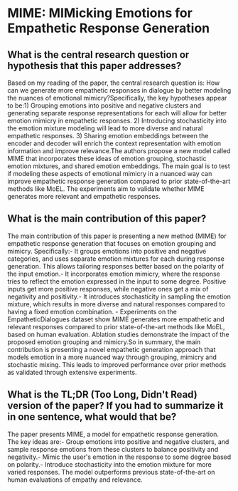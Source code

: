 # MIME: MIMicking Emotions for Empathetic Response Generation

## What is the central research question or hypothesis that this paper addresses?

Based on my reading of the paper, the central research question is: How can we generate more empathetic responses in dialogue by better modeling the nuances of emotional mimicry?Specifically, the key hypotheses appear to be:1) Grouping emotions into positive and negative clusters and generating separate response representations for each will allow for better emotion mimicry in empathetic responses. 2) Introducing stochasticity into the emotion mixture modeling will lead to more diverse and natural empathetic responses. 3) Sharing emotion embeddings between the encoder and decoder will enrich the context representation with emotion information and improve relevance.The authors propose a new model called MIME that incorporates these ideas of emotion grouping, stochastic emotion mixtures, and shared emotion embeddings. The main goal is to test if modeling these aspects of emotional mimicry in a nuanced way can improve empathetic response generation compared to prior state-of-the-art methods like MoEL. The experiments aim to validate whether MIME generates more relevant and empathetic responses.


## What is the main contribution of this paper?

The main contribution of this paper is presenting a new method (MIME) for empathetic response generation that focuses on emotion grouping and mimicry. Specifically:- It groups emotions into positive and negative categories, and uses separate emotion mixtures for each during response generation. This allows tailoring responses better based on the polarity of the input emotion.- It incorporates emotion mimicry, where the response tries to reflect the emotion expressed in the input to some degree. Positive inputs get more positive responses, while negative ones get a mix of negativity and positivity.- It introduces stochasticity in sampling the emotion mixture, which results in more diverse and natural responses compared to having a fixed emotion combination. - Experiments on the EmpatheticDialogues dataset show MIME generates more empathetic and relevant responses compared to prior state-of-the-art methods like MoEL, based on human evaluation. Ablation studies demonstrate the impact of the proposed emotion grouping and mimicry.So in summary, the main contribution is presenting a novel empathetic generation approach that models emotion in a more nuanced way through grouping, mimicry and stochastic mixing. This leads to improved performance over prior methods as validated through extensive experiments.


## What is the TL;DR (Too Long, Didn't Read) version of the paper? If you had to summarize it in one sentence, what would that be?

The paper presents MIME, a model for empathetic response generation. The key ideas are:- Group emotions into positive and negative clusters, and sample response emotions from these clusters to balance positivity and negativity.- Mimic the user's emotion in the response to some degree based on polarity.- Introduce stochasticity into the emotion mixture for more varied responses. The model outperforms previous state-of-the-art on human evaluations of empathy and relevance.
